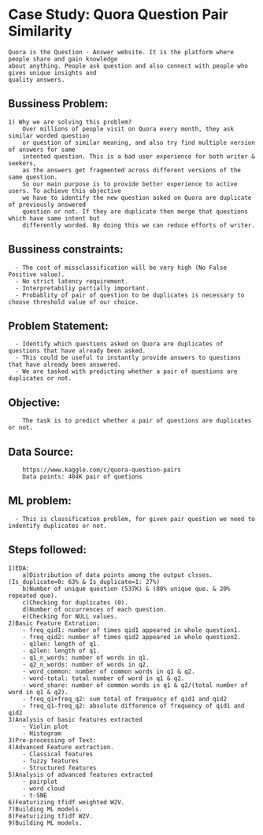# Case Study: Quora Question Pair Similarity
	Quora is the Question - Answer website. It is the platform where people share and gain knowledge 
	about anything. People ask question and also connect with people who gives unique insights and 
	quality answers.
	
## Bussiness Problem:
	1) Why we are solving this problem?
		Over millions of people visit on Quora every month, they ask similar worded question 
		or question of similar meaning, and also try find multiple version of answers for same 
		intented question. This is a bad user experience for both writer & seekers, 
		as the answers get fragmented across different versions of the same question.
		So our main purpose is to provide better experience to active users. To achieve this objective 
		we have to identify the new question asked on Quora are duplicate of previously answered 
		question or not. If they are duplicate then merge that questions which have same intent but 
		differently worded. By doing this we can reduce efforts of writer.
		
## Bussiness constraints:
	  - The cost of missclassification will be very high (No False Positive value).
	  - No strict latency requirement.
	  - Interpretabiliy partially important.
	  - Probablity of pair of question to be duplicates is necessary to choose threshold value of our choice.
	  
## Problem Statement:
	  - Identify which questions asked on Quora are duplicates of questions that have already been asked. 
	  - This could be useful to instantly provide answers to questions that have already been answered. 
	  - We are tasked with predicting whether a pair of questions are duplicates or not.
	
## Objective:
		The task is to predict whether a pair of questions are duplicates or not.

## Data Source: 
		https://www.kaggle.com/c/quora-question-pairs
		Data points: 404K pair of quetions

## ML problem:
	  - This is classification problem, for given pair question we need to indentify duplicates or not.

## Steps followed:
	1)EDA: 
		a)Distribution of data points among the output clsses.(Is_duplicate=0: 63% & Is_duplicate=1: 27%)
		b)Number of unique question (537K) & (80% unique que. & 20% repeated que).
		c)Checking for duplicates (0).
		d)Number of occurrences of each question.
		e)Checking for NULL values.
	2)Basic Feature Extration:
		- freq_qid1: number of times qid1 appeared in whole question1.
		- freq_qid2: number of times qid2 appeared in whole question2.
		- q1len: length of q1.
		- q2len: length of q1.
		- q1_n_words: number of words in q1.
		- q2_n_words: number of words in q2.
		- word_common: number of common words in q1 & q2.
		- word-total: total number of word in q1 & q2.
		- word_share: number of common words in q1 & q2/(total number of word in q1 & q2).
		- freq_q1+freq_q2: sum total of frequency of qid1 and qid2
		- freq_q1-freq_q2: absolute difference of frequency of qid1 and qid2 
	3)Analysis of basic features extracted
		- Violin plot
		- Histogram
	3)Pre-processing of Text:
	4)Advanced Feature extraction.
		- Classical features
		- fuzzy features
		- Structured features
	5)Analysis of advanced features extracted
		- pairplot
		- word cloud
		- t-SNE
	6)Featurizing tfidf weighted W2V.
	7)Building ML models.
	8)Featurizing tfidf W2V.
	9)Building ML models.
